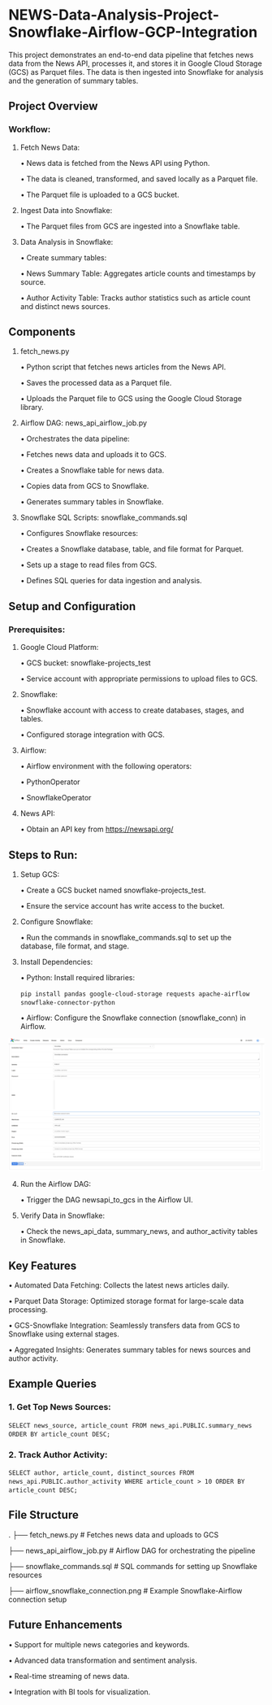 # NEWS-Data-Analysis-Project-Snowflake-Airflow-GCP-Integration

This project demonstrates an end-to-end data pipeline that fetches news data from the News API, processes it, and stores it in Google Cloud Storage (GCS) as Parquet files. The data is then ingested into Snowflake for analysis and the generation of summary tables.

## Project Overview

### Workflow:

1.	Fetch News Data:
	
 	• News data is fetched from the News API using Python.
 
 	• The data is cleaned, transformed, and saved locally as a Parquet file.
 
 	• The Parquet file is uploaded to a GCS bucket.
 
2.	Ingest Data into Snowflake:
	
 	• The Parquet files from GCS are ingested into a Snowflake table.
 
3.	Data Analysis in Snowflake:
	
 	• Create summary tables:
	
 	• News Summary Table: Aggregates article counts and timestamps by source.
	
 	• Author Activity Table: Tracks author statistics such as article count and distinct news sources.

## Components

1. fetch_news.py
	
 	•	Python script that fetches news articles from the News API.
	
 	•	Saves the processed data as a Parquet file.
	
 	•	Uploads the Parquet file to GCS using the Google Cloud Storage library.

2. Airflow DAG: news_api_airflow_job.py
	
 	•	Orchestrates the data pipeline:
	
 	•	Fetches news data and uploads it to GCS.
	
 	•	Creates a Snowflake table for news data.
	
 	•	Copies data from GCS to Snowflake.
	
 	•	Generates summary tables in Snowflake.

3. Snowflake SQL Scripts: snowflake_commands.sql
	
 	•	Configures Snowflake resources:
	
 	•	Creates a Snowflake database, table, and file format for Parquet.
	
 	•	Sets up a stage to read files from GCS.
	
 	•	Defines SQL queries for data ingestion and analysis.

## Setup and Configuration

### Prerequisites:

1.	Google Cloud Platform:
	
 	•	GCS bucket: snowflake-projects_test

	•	Service account with appropriate permissions to upload files to GCS.

2.	Snowflake:
	
 	•	Snowflake account with access to create databases, stages, and tables.
	
 	•	Configured storage integration with GCS.

3.	Airflow:
	
 	•	Airflow environment with the following operators:
	
 	•	PythonOperator
	
 	•	SnowflakeOperator

4.	News API:
	
 	•	Obtain an API key from https://newsapi.org/

## Steps to Run:

1.	Setup GCS:
	
 	•	Create a GCS bucket named snowflake-projects_test.
	
 	•	Ensure the service account has write access to the bucket.
 
2.	Configure Snowflake:
	
 	•	Run the commands in snowflake_commands.sql to set up the database, file format, and stage.
	
3.	Install Dependencies:
	
 	•	Python: Install required libraries:

	``` pip install pandas google-cloud-storage requests apache-airflow snowflake-connector-python ```

	•	Airflow: Configure the Snowflake connection (snowflake_conn) in Airflow.

![Airflow-Snowflake Connection](https://raw.githubusercontent.com/Kaushik-Puttaswamy/NEWS-Data-Analysis_Snowflake-Airflow-GCP-Integration/main/airflow_snowflake_connection.png)

4.	Run the Airflow DAG:
	
 	•	Trigger the DAG newsapi_to_gcs in the Airflow UI.

5.	Verify Data in Snowflake:
	
 	•	Check the news_api_data, summary_news, and author_activity tables in Snowflake.

## Key Features
	
 •	Automated Data Fetching: Collects the latest news articles daily.
	
 •	Parquet Data Storage: Optimized storage format for large-scale data processing.
	
 •	GCS-Snowflake Integration: Seamlessly transfers data from GCS to Snowflake using external stages.
	
 •	Aggregated Insights: Generates summary tables for news sources and author activity.

  ## Example Queries

  ### 1.	Get Top News Sources:


```SELECT news_source, article_count FROM news_api.PUBLIC.summary_news ORDER BY article_count DESC;```

### 2.	Track Author Activity:

``` SELECT author, article_count, distinct_sources FROM news_api.PUBLIC.author_activity WHERE article_count > 10 ORDER BY article_count DESC; ```

## File Structure
.
├── fetch_news.py                  # Fetches news data and uploads to GCS

├── news_api_airflow_job.py        # Airflow DAG for orchestrating the pipeline

├── snowflake_commands.sql         # SQL commands for setting up Snowflake resources

├── airflow_snowflake_connection.png # Example Snowflake-Airflow connection setup

## Future Enhancements

•	Support for multiple news categories and keywords.
	
•	Advanced data transformation and sentiment analysis.

•	Real-time streaming of news data.

•	Integration with BI tools for visualization.
